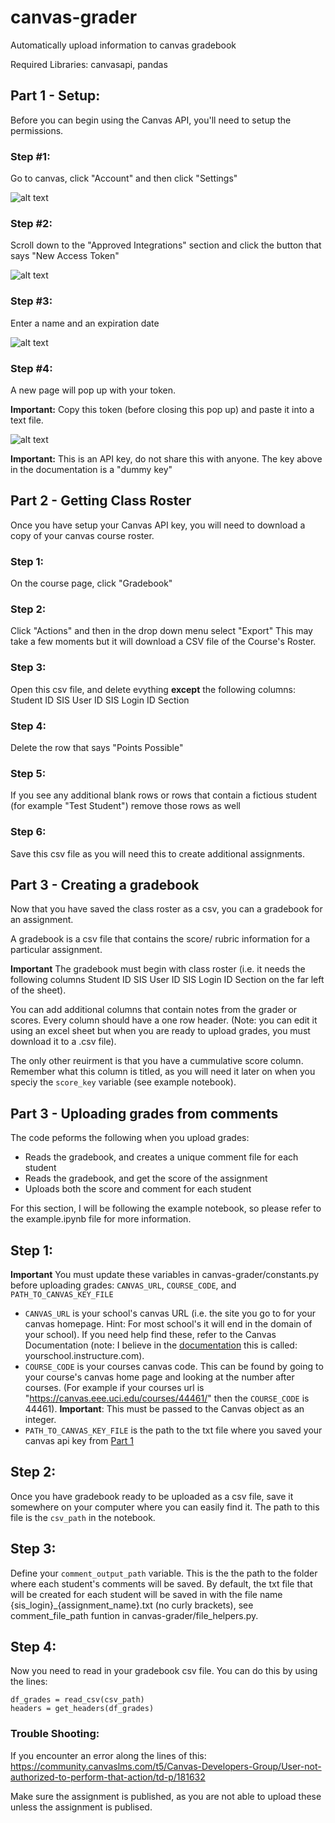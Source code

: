 # canvas-grader
Automatically upload information to canvas gradebook

Required Libraries: canvasapi, pandas

## Part 1 - Setup:
Before you can begin using the Canvas API, you'll need to setup the permissions.

### Step #1:
Go to canvas, click "Account" and then click "Settings"


![alt text](https://github.com/cora-schallock/canvas-grader/blob/main/documentation/setup_1_canvas.png?raw=true)


### Step #2:
Scroll down to the "Approved Integrations" section and click the button that says "New Access Token"

![alt text](https://github.com/cora-schallock/canvas-grader/blob/main/documentation/setup_2_new_access_token.PNG?raw=true)

### Step #3:
Enter a name and an expiration date

![alt text](https://github.com/cora-schallock/canvas-grader/blob/main/documentation/setup_3_create_key.PNG?raw=true)

### Step #4:
A new page will pop up with your token.

**Important:** Copy this token (before closing this pop up) and paste it into a text file.

![alt text](https://github.com/cora-schallock/canvas-grader/blob/main/documentation/setup_4_copy_key.png?raw=true)

**Important:** This is an API key, do not share this with anyone. The key above in the documentation is a "dummy key"


## Part 2 - Getting Class Roster
Once you have setup your Canvas API key, you will need to download a copy of your canvas course roster.

### Step 1:
On the course page, click "Gradebook"

### Step 2:
Click "Actions" and then in the drop down menu select "Export"
This may take a few moments but it will download a CSV file of the Course's Roster.

### Step 3:
Open this csv file, and delete evything **except** the following columns:
Student	ID	SIS User ID	SIS Login ID	Section

### Step 4: 
Delete the row that says "Points Possible"

### Step 5:
If you see any additional blank rows or rows that contain a fictious student (for example "Test Student") remove those rows as well

### Step 6:
Save this csv file as you will need this to create additional assignments.

## Part 3 - Creating a gradebook
Now that you have saved the class roster as a csv, you can a gradebook for an assignment.

A gradebook is a csv file that contains the score/ rubric information for a particular assignment. 

**Important** The gradebook must begin with class roster (i.e. it needs the following columns Student	ID	SIS User ID	SIS Login ID	Section on the far left of the sheet).


You can add additional columns that contain notes from the grader or scores.
Every column should have a one row header. (Note: you can edit it using an excel sheet but when you are ready to upload grades, you must download it to a .csv file). 


The only other reuirment is that you have a cummulative score column. Remember what this column is titled, as you will need it later on when you speciy the `score_key` variable (see example notebook).

## Part 3 - Uploading grades from comments
The code peforms the following when you upload grades:
* Reads the gradebook, and creates a unique comment file for each student
* Reads the gradebook, and get the score of the assignment
* Uploads both the score and comment for each student

For this section, I will be following the example notebook, so please refer to the example.ipynb file for more information.

## Step 1:
**Important** You must update these variables in canvas-grader/constants.py before uploading grades: `CANVAS_URL`, `COURSE_CODE`, and `PATH_TO_CANVAS_KEY_FILE`
* `CANVAS_URL` is your school's canvas URL (i.e. the site you go to for your canvas homepage. Hint: For most school's it will end in the domain of your school). If you need help find these, refer to the Canvas Documentation (note: I believe in the [documentation](https://community.canvaslms.com/t5/Canvas-Question-Forum/Where-do-I-get-the-api-url/m-p/141868/highlight/true#M57059) this is called: yourschool.instructure.com).
* `COURSE_CODE` is your courses canvas code. This can be found by going to your course's canvas home page and looking at the number after courses. (For example if your courses url is "https://canvas.eee.uci.edu/courses/44461/" then the `COURSE_CODE` is 44461). **Important**: This must be passed to the Canvas object as an integer.
* `PATH_TO_CANVAS_KEY_FILE` is the path to the txt file where you saved your canvas api key from [Part 1](`PATH_TO_CANVAS_KEY_FILE`)

## Step 2:
Once you have gradebook ready to be uploaded as a csv file, save it somewhere on your computer where you can easily find it. The path to this file is the `csv_path` in the notebook.

## Step 3:
Define your `comment_output_path` variable. This is the the path to the folder where each student's comments will be saved. By default, the txt file that will be created for each student will be saved in with the file name {sis_login}_{assignment_name}.txt (no curly brackets), see comment_file_path funtion in canvas-grader/file_helpers.py.


## Step 4:
Now you need to read in your gradebook csv file. You can do this by using the lines:
```
df_grades = read_csv(csv_path)
headers = get_headers(df_grades)
```





### Trouble Shooting:
If you encounter an error along the lines of this: https://community.canvaslms.com/t5/Canvas-Developers-Group/User-not-authorized-to-perform-that-action/td-p/181632

Make sure the assignment is published, as you are not able to upload these unless the assignment is publised.
